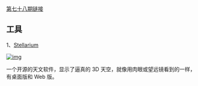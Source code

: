 [第七十八期链接](https://github.com/ruanyf/weekly/blob/master/docs/issue-78.md)

## 工具

1、[Stellarium](https://stellarium.org/)

[![img](https://camo.githubusercontent.com/7fc4965d7f5da495ec4d84e5dfde5f944d695869a6e116dc6bb0d45a90742bb9/68747470733a2f2f7777772e77616e67626173652e636f6d2f626c6f67696d672f61737365742f3230313930392f6267323031393039303830312e6a7067)](https://camo.githubusercontent.com/7fc4965d7f5da495ec4d84e5dfde5f944d695869a6e116dc6bb0d45a90742bb9/68747470733a2f2f7777772e77616e67626173652e636f6d2f626c6f67696d672f61737365742f3230313930392f6267323031393039303830312e6a7067)

一个开源的天文软件，显示了逼真的 3D 天空，就像用肉眼或望远镜看到的一样，有桌面版和 Web 版。

